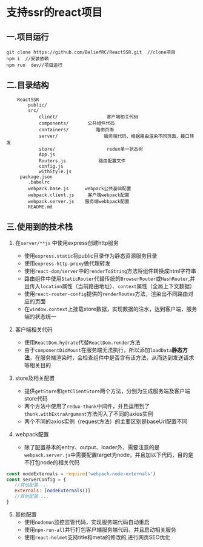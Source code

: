 # 支持ssr的react项目


## 一.项目运行

```
git clone https://github.com/BeliefRC/ReactSSR.git  //clone项目
npm i  //安装依赖
npm run  dev//项目运行
```
## 二.目录结构
```
    ReactSSR
    	public/
    	src/
    		clinet/                  客户端相关代码
    		components/       公共组件代码
    		containers/          路由页面
    		server/                 服务端代码，根据路由渲染不同页面，接口转发
    		store/                   redux单一状态树
    		App.js
    		Routers.js            路由配置文件
    		config.js
    		withStyle.js
   	 package.json
		.babelrc
		webpack.base.js      webpack公共基础配置
		webpack.client.js     客户端webpack配置
		webpack.server.js    服务端webbpack配置
    	README.md
 ```
## 三.使用到的技术栈


1. 在`server/**js` 中使用express创建http服务
	- 使用`express.static`将public目录作为静态资源服务目录
	- 使用`express-http-proxy`做代理转发
	- 使用`react-dom/server`中的`renderToString`方法将组件转换成html字符串
	- 路由组件中使用`StaticRouter`代替传统的`BrowserRouter`或`HashRouter`,并且传入`location`属性（当前路由地址）、`context`属性（全局上下文数据）
	- 使用`react-router-config`提供的`renderRoutes`方法，渲染出不同路由对应的页面
	- 在`window.context`上挂载store数据，实现数据的注水，达到客户端，服务端的状态统一

2. 客户端相关代码
	- 使用`ReactDom.hydrate`代替`ReactDom.render`方法
	- 由于`componentDidMount`在服务端无法执行，所以添加`loadData`**静态方法**，在服务端渲染时，会检查组件中是否含有该方法，从而达到发送请求等相关目的

3. store及相关配置
	- 提供`getStore`和`getClientStore`两个方法，分别为生成服务端及客户端store代码
	- 两个方法中使用了`redux-thunk`中间件，并且运用到了`thunk.withExtraArgument`方法闯入了不同的axios实例
	- 两个不同的axios实例（request方法）的主要区别是baseUrl配置不同

4. webpack配置
	- 除了配置基本的entry、output、loader外，需要注意的是`webpack.server.js`中需要配置target为node，并且加以下代码，目的是不打包node的相关代码
 
 ```javascript
const nodeExternals = require('webpack-node-externals')
const serverConfig = {
	//其他配置....
	externals: [nodeExternals()]
	//其他配置....
}
```

5. 其他配置
	- 使用`nodemon`监控监管代码，实现服务端代码自动重启
	- 使用`npm-run-all`并行打包客户端服务端代码，并且启动相关服务
	- 使用`react-helmet`支持title和meta的修改的,进行网页SEO优化